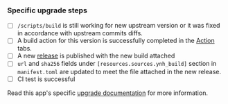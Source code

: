 ### Specific upgrade steps

- [ ] `/scripts/build` is still working for new upstream version or it was fixed in accordance with upstream commits diffs.
- [ ] A build action for this version is successfully completed in the [Action](https://github.com/YunoHost-Apps/jsoncrack_ynh/actions) tabs.
- [ ] A new [release](https://github.com/YunoHost-Apps/jsoncrack_ynh/releases) is published with the new build attached 
- [ ] `url` and `sha256` fields under `[resources.sources.ynh_build]` section in `manifest.toml` are updated to meet the file attached in the new release.
- [ ] CI test is successful

Read this app's specific [upgrade documentation](https://github.com/YunoHost-Apps/jsoncrack_ynh/wiki/How-to-apply-upstream-upgrades-to-this-package) for more information.
